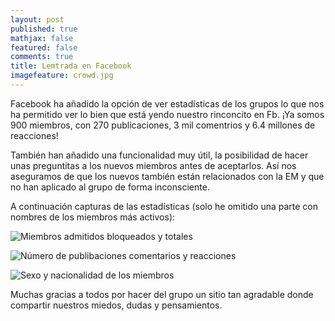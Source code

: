 ```yaml
---
layout: post
published: true
mathjax: false
featured: false
comments: true
title: Lemtrada en Facebook
imagefeature: crowd.jpg
---
```

Facebook ha añadido la opción de ver estadísticas de los grupos lo que nos ha permitido ver lo bien que está yendo nuestro rinconcito en Fb. ¡Ya somos 900 miembros, con 270 publicaciones, 3 mil comentrios y 6.4 millones de reacciones!

También han añadido una funcionalidad muy útil, la posibilidad de hacer unas preguntitas a los nuevos miembros antes de aceptarlos. Así nos aseguramos de que los nuevos también están relacionados con la EM y que no han aplicado al grupo de forma inconsciente.

A continuación capturas de las estadísticas (solo he omitido una parte con nombres de los miembros más activos):

![Miembros admitidos bloqueados y totales]({{site.baseurl}}/images/fb-solicitudes.png)

![Número de publibaciones comentarios y reacciones]({{site.baseurl}}/images/fb-interaccion.png)

![Sexo y nacionalidad de los miembros]({{site.baseurl}}/images/fb-miembros.png)

Muchas gracias a todos por hacer del grupo un sitio tan agradable donde compartir nuestros miedos, dudas y pensamientos. 
